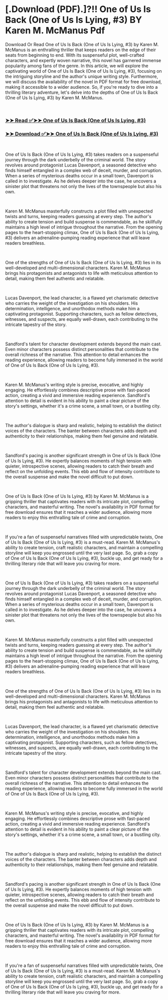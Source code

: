 # [.Download (PDF).]?!! One of Us Is Back (One of Us Is Lying, #3) BY Karen M. McManus Pdf

<p>Download Or Read One of Us Is Back (One of Us Is Lying, #3) by Karen M. McManus is an enthralling thriller that keeps readers on the edge of their seats from beginning to end. With its suspenseful plot, well-crafted characters, and expertly woven narrative, this novel has garnered immense popularity among fans of the genre. In this article, we will explore the captivating world of One of Us Is Back (One of Us Is Lying, #3), focusing on the intriguing storyline and the author's unique writing style. Furthermore, we will discuss the availability of the novel in PDF format for free download, making it accessible to a wider audience. So, if you're ready to dive into a thrilling literary adventure, let's delve into the depths of One of Us Is Back (One of Us Is Lying, #3) by Karen M. McManus.</p>
<p>&nbsp;</p>

### [➤➤ Read ✅➤➤ One of Us Is Back (One of Us Is Lying, #3)](https://pdfworldcenter.com/?book=63018952)

### [➤➤ Download ✅➤➤ One of Us Is Back (One of Us Is Lying, #3)](https://pdfworldcenter.com/?book=63018952)

<p>&nbsp;</p>
<p>One of Us Is Back (One of Us Is Lying, #3) takes readers on a suspenseful journey through the dark underbelly of the criminal world. The story revolves around protagonist Lucas Davenport, a seasoned detective who finds himself entangled in a complex web of deceit, murder, and corruption. When a series of mysterious deaths occur in a small town, Davenport is called in to investigate. As he delves deeper into the case, he uncovers a sinister plot that threatens not only the lives of the townspeople but also his own.</p>
<p>&nbsp;</p>
<p>Karen M. McManus masterfully constructs a plot filled with unexpected twists and turns, keeping readers guessing at every step. The author's ability to create tension and build suspense is commendable, as he skillfully maintains a high level of intrigue throughout the narrative. From the opening pages to the heart-stopping climax, One of Us Is Back (One of Us Is Lying, #3) delivers an adrenaline-pumping reading experience that will leave readers breathless.</p>
<p>&nbsp;</p>
<p>One of the strengths of One of Us Is Back (One of Us Is Lying, #3) lies in its well-developed and multi-dimensional characters. Karen M. McManus brings his protagonists and antagonists to life with meticulous attention to detail, making them feel authentic and relatable.</p>
<p>&nbsp;</p>
<p>Lucas Davenport, the lead character, is a flawed yet charismatic detective who carries the weight of the investigation on his shoulders. His determination, intelligence, and unorthodox methods make him a captivating protagonist. Supporting characters, such as fellow detectives, witnesses, and suspects, are equally well-drawn, each contributing to the intricate tapestry of the story.</p>
<p>&nbsp;</p>
<p>Sandford's talent for character development extends beyond the main cast. Even minor characters possess distinct personalities that contribute to the overall richness of the narrative. This attention to detail enhances the reading experience, allowing readers to become fully immersed in the world of One of Us Is Back (One of Us Is Lying, #3).</p>
<p>&nbsp;</p>
<p>Karen M. McManus's writing style is precise, evocative, and highly engaging. He effortlessly combines descriptive prose with fast-paced action, creating a vivid and immersive reading experience. Sandford's attention to detail is evident in his ability to paint a clear picture of the story's settings, whether it's a crime scene, a small town, or a bustling city.</p>
<p>&nbsp;</p>
<p>The author's dialogue is sharp and realistic, helping to establish the distinct voices of the characters. The banter between characters adds depth and authenticity to their relationships, making them feel genuine and relatable.</p>
<p>&nbsp;</p>
<p>Sandford's pacing is another significant strength in One of Us Is Back (One of Us Is Lying, #3). He expertly balances moments of high tension with quieter, introspective scenes, allowing readers to catch their breath and reflect on the unfolding events. This ebb and flow of intensity contribute to the overall suspense and make the novel difficult to put down.</p>
<p>&nbsp;</p>
<p>One of Us Is Back (One of Us Is Lying, #3) by Karen M. McManus is a gripping thriller that captivates readers with its intricate plot, compelling characters, and masterful writing. The novel's availability in PDF format for free download ensures that it reaches a wider audience, allowing more readers to enjoy this enthralling tale of crime and corruption.</p>
<p>&nbsp;</p>
<p>If you're a fan of suspenseful narratives filled with unpredictable twists, One of Us Is Back (One of Us Is Lying, #3) is a must-read. Karen M. McManus's ability to create tension, craft realistic characters, and maintain a compelling storyline will keep you engrossed until the very last page. So, grab a copy of One of Us Is Back (One of Us Is Lying, #3), buckle up, and get ready for a thrilling literary ride that will leave you craving for more.</p>
<p>&nbsp;</p>
<p>One of Us Is Back (One of Us Is Lying, #3) takes readers on a suspenseful journey through the dark underbelly of the criminal world. The story revolves around protagonist Lucas Davenport, a seasoned detective who finds himself entangled in a complex web of deceit, murder, and corruption. When a series of mysterious deaths occur in a small town, Davenport is called in to investigate. As he delves deeper into the case, he uncovers a sinister plot that threatens not only the lives of the townspeople but also his own.</p>
<p>&nbsp;</p>
<p>Karen M. McManus masterfully constructs a plot filled with unexpected twists and turns, keeping readers guessing at every step. The author's ability to create tension and build suspense is commendable, as he skillfully maintains a high level of intrigue throughout the narrative. From the opening pages to the heart-stopping climax, One of Us Is Back (One of Us Is Lying, #3) delivers an adrenaline-pumping reading experience that will leave readers breathless.</p>
<p>&nbsp;</p>
<p>One of the strengths of One of Us Is Back (One of Us Is Lying, #3) lies in its well-developed and multi-dimensional characters. Karen M. McManus brings his protagonists and antagonists to life with meticulous attention to detail, making them feel authentic and relatable.</p>
<p>&nbsp;</p>
<p>Lucas Davenport, the lead character, is a flawed yet charismatic detective who carries the weight of the investigation on his shoulders. His determination, intelligence, and unorthodox methods make him a captivating protagonist. Supporting characters, such as fellow detectives, witnesses, and suspects, are equally well-drawn, each contributing to the intricate tapestry of the story.</p>
<p>&nbsp;</p>
<p>Sandford's talent for character development extends beyond the main cast. Even minor characters possess distinct personalities that contribute to the overall richness of the narrative. This attention to detail enhances the reading experience, allowing readers to become fully immersed in the world of One of Us Is Back (One of Us Is Lying, #3).</p>
<p>&nbsp;</p>
<p>Karen M. McManus's writing style is precise, evocative, and highly engaging. He effortlessly combines descriptive prose with fast-paced action, creating a vivid and immersive reading experience. Sandford's attention to detail is evident in his ability to paint a clear picture of the story's settings, whether it's a crime scene, a small town, or a bustling city.</p>
<p>&nbsp;</p>
<p>The author's dialogue is sharp and realistic, helping to establish the distinct voices of the characters. The banter between characters adds depth and authenticity to their relationships, making them feel genuine and relatable.</p>
<p>&nbsp;</p>
<p>Sandford's pacing is another significant strength in One of Us Is Back (One of Us Is Lying, #3). He expertly balances moments of high tension with quieter, introspective scenes, allowing readers to catch their breath and reflect on the unfolding events. This ebb and flow of intensity contribute to the overall suspense and make the novel difficult to put down.</p>
<p>&nbsp;</p>
<p>One of Us Is Back (One of Us Is Lying, #3) by Karen M. McManus is a gripping thriller that captivates readers with its intricate plot, compelling characters, and masterful writing. The novel's availability in PDF format for free download ensures that it reaches a wider audience, allowing more readers to enjoy this enthralling tale of crime and corruption.</p>
<p>&nbsp;</p>
<p>If you're a fan of suspenseful narratives filled with unpredictable twists, One of Us Is Back (One of Us Is Lying, #3) is a must-read. Karen M. McManus's ability to create tension, craft realistic characters, and maintain a compelling storyline will keep you engrossed until the very last page. So, grab a copy of One of Us Is Back (One of Us Is Lying, #3), buckle up, and get ready for a thrilling literary ride that will leave you craving for more.</p>
<p>&nbsp;</p>

